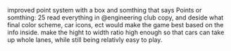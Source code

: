 improved point system with a box and somthing that says Points or somthing: 25
read everything in @engineering club copy, and deside what final color scheme, car icons, ect would make the game best based on the info inside. 
make the hight to width ratio high enough so that cars can take up whole lanes, while still being relativly easy to play. 
